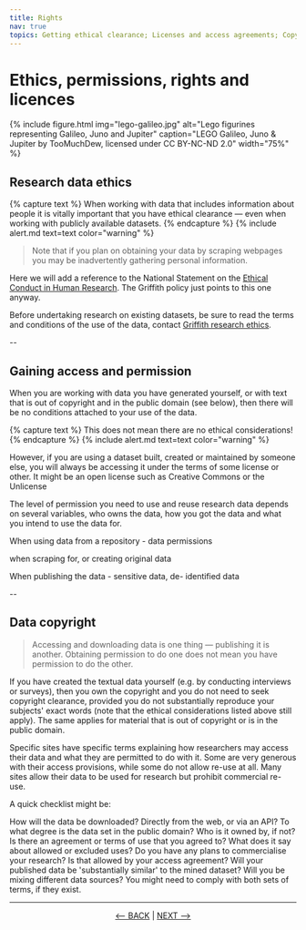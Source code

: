 ```yaml
---
title: Rights
nav: true
topics: Getting ethical clearance; Licenses and access agreements; Copyright
---
```


# Ethics, permissions, rights and licences

{% include figure.html img="lego-galileo.jpg" alt="Lego figurines representing Galileo, Juno and Jupiter" caption="LEGO Galileo, Juno & Jupiter by TooMuchDew, licensed under CC BY-NC-ND 2.0" width="75%" %}

## Research data ethics

{% capture text %}
When working with data that includes information about people it is vitally important that you have ethical clearance — even when working with publicly available datasets.
{% endcapture %}
{% include alert.md text=text color="warning" %}

> Note that if you plan on obtaining your data by scraping webpages you may be inadvertently gathering personal information.

Here we will add a reference to the National Statement on the [Ethical Conduct in Human Research](https://www.nhmrc.gov.au/about-us/publications/national-statement-ethical-conduct-human-research-2007-updated-2018). The Griffith policy just points to this one anyway. 

Before undertaking research on existing datasets, be sure to read the terms and conditions of the use of the data, contact [Griffith research ethics](https://www.griffith.edu.au/research/research-services/research-ethics-integrity).

--

## Gaining access and permission

When you are working with data you have generated yourself, or with text that is out of copyright and in the public domain (see below), then there will be no conditions attached to your use of the data.

{% capture text %}
This does not mean there are no ethical considerations!
{% endcapture %}
{% include alert.md text=text color="warning" %}

However, if you are using a dataset built, created or maintained by someone else, you will always be accessing it under the terms of some license or other. It might be an open license such as Creative Commons or the Unlicense

The level of permission you need to use and reuse research data depends on several variables, who owns the data, how you got the data and what you intend to use the data for.

When using data from a repository - data permissions

when scraping for, or creating original data

When publishing the data - sensitive data,  de- identified data

--

## Data copyright

> Accessing and downloading data is one thing — publishing it is another. Obtaining permission to do one does not mean you have permission to do the other.


If you have created the textual data yourself (e.g. by conducting interviews or surveys), then you own the copyright and you do not need to seek copyright clearance, provided you do not substantially reproduce your subjects' exact words (note that the ethical considerations listed above still apply). The same applies for material that is out of copyright or is in the public domain. 

Specific sites have specific terms explaining how researchers may access their data and what they are permitted to do with it. Some are very generous with their access provisions, while some do not allow re-use at all. Many sites allow their data to be used for research but prohibit commercial re-use.


A quick checklist might be: 

How will the data be downloaded? Directly from the web, or via an API?
To what degree is the data set in the public domain? Who is it owned by, if not?
Is there an agreement or terms of use that you agreed to? What does it say about allowed or excluded uses?
Do you have any plans to commercialise your research? Is that allowed by your access agreement?
Will your published data be 'substantially similar' to the mined dataset?
Will you be mixing different data sources? You might need to comply with both sets of terms, if they exist.
  
-----
  

<p align="center">
  <a href="https://griffithunilibrary.github.io/intro-text-mining-analysis/content/2-why.html"><-- BACK</a> |
  <a href="https://griffithunilibrary.github.io/intro-text-mining-analysis/content/4-build.html">NEXT --></a>
</p>
